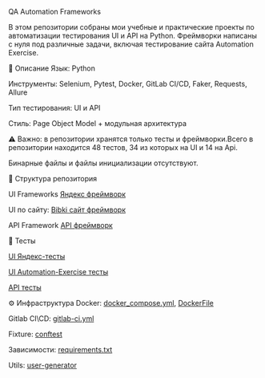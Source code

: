 QA Automation Frameworks


В этом репозитории собраны мои учебные и практические проекты по автоматизации тестирования UI и API на Python.
Фреймворки написаны с нуля под различные задачи, включая тестирование сайта Automation Exercise.

📌 Описание
Язык: Python

Инструменты: Selenium, Pytest, Docker, GitLab CI/CD, Faker, Requests, Allure

Тип тестирования: UI и API

Стиль: Page Object Model + модульная архитектура


⚠ Важно: в репозитории хранятся только тесты и фреймворки.Всего в репозитории находится 48 тестов, 34 из которых на UI и 14 на Api.

Бинарные файлы и файлы инициализации отсутствуют.

📂 Структура репозитория


UI Frameworks
[Яндекс фреймворк](https://github.com/twelviieeeeeeee/test-python/blob/main/ya_page.py)

UI по сайту:
[Bibki сайт фреймворк](https://github.com/twelviieeeeeeee/test-python/blob/main/bibki_page.py)

API Framework
[API фреймворк
](https://github.com/twelviieeeeeeee/test-python/blob/main/biba_framework.py)

🧪 Тесты

[UI Яндекс-тесты
](https://github.com/twelviieeeeeeee/test-python/blob/main/script.py)

[UI Automation-Exercise тесты](https://github.com/twelviieeeeeeee/test-python/blob/main/test_automation_exercise.py)

[API тесты](https://github.com/twelviieeeeeeee/test-python/blob/main/api_requests_test.py)

⚙ Инфраструктура
Docker: [docker_compose.yml](https://github.com/twelviieeeeeeee/test-python/blob/main/docker-compose.yml), [DockerFile](https://github.com/twelviieeeeeeee/test-python/blob/main/Dockerfile)

Gitlab CI\CD: [gitlab-ci.yml](https://github.com/twelviieeeeeeee/test-python/blob/main/.gitlab-ci.yml)

Fixture: [conftest](https://github.com/twelviieeeeeeee/test-python/blob/main/conftest.py)

Зависимости: [requirements.txt](https://github.com/twelviieeeeeeee/test-python/blob/main/requirements.txt)

Utils: [user-generator](https://github.com/twelviieeeeeeee/test-python/blob/main/user_generator.py)









